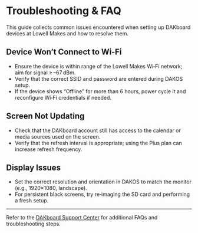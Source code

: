 # Troubleshooting & FAQ

This guide collects common issues encountered when setting up DAKboard devices at Lowell Makes and how to resolve them.

## Device Won’t Connect to Wi‑Fi

- Ensure the device is within range of the Lowell Makes Wi‑Fi network; aim for signal ≥ –67 dBm.
- Verify that the correct SSID and password are entered during DAKOS setup.
- If the device shows “Offline” for more than 6 hours, power cycle it and reconfigure Wi‑Fi credentials if needed.

## Screen Not Updating

- Check that the DAKboard account still has access to the calendar or media sources used on the screen.
- Verify that the refresh interval is appropriate; using the Plus plan can increase refresh frequency.

## Display Issues

- Set the correct resolution and orientation in DAKOS to match the monitor (e.g., 1920×1080, landscape).
- For persistent black screens, try re‑imaging the SD card and performing a fresh setup.

---

Refer to the [DAKboard Support Center](https://dakboard.freshdesk.com/support/home/) for additional FAQs and troubleshooting steps.
